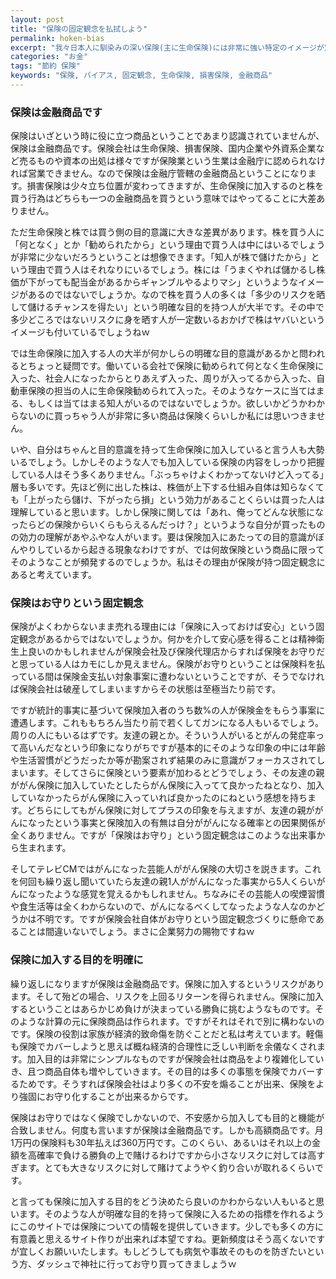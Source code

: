 ```yaml
---
layout: post
title: "保険の固定観念を払拭しよう"
permalink: hoken-bias
excerpt: "我々日本人に馴染みの深い保険(主に生命保険)には非常に強い特定のイメージが定着しています。保険に対する多くの人が持つプラスイメージは現実的な保険の機能と必ずしも一致しないと私は考えています。そして保険に対して疑問を持つことでようやく保険を正しく買うことが出来ると考えています。"
categories: "お金"
tags: "節約 保険"
keywords: "保険, バイアス, 固定観念, 生命保険, 損害保険, 金融商品"
---
```


### 保険は金融商品です

保険はいざという時に役に立つ商品ということであまり認識されていませんが、保険は金融商品です。保険会社は生命保険、損害保険、国内企業や外資系企業など売るものや資本の出処は様々ですが保険業という生業は金融庁に認められなければ営業できません。なので保険は金融庁管轄の金融商品ということになります。損害保険は少々立ち位置が変わってきますが、生命保険に加入するのと株を買う行為はどちらも一つの金融商品を買うという意味ではやってることに大差ありません。

ただ生命保険と株では買う側の目的意識に大きな差異があります。株を買う人に「何となく」とか「勧められたから」という理由で買う人は中にはいるでしょうが非常に少ないだろうということは想像できます。「知人が株で儲けたから」という理由で買う人はそれなりにいるでしょう。株には「うまくやれば儲かるし株価が下がっても配当金があるからギャンブルやるよりマシ」というようなイメージがあるのではないでしょうか。なので株を買う人の多くは「多少のリスクを晒して儲けるチャンスを得たい」という明確な目的を持つ人が大半です。その中で多少どころではないリスクに身を晒す人が一定数いるおかげで株はヤバいというイメージも付いているでしょうねｗ

では生命保険に加入する人の大半が何かしらの明確な目的意識があるかと問われるとちょっと疑問です。働いている会社で保険に勧められて何となく生命保険に入った、社会人になったからとりあえず入った、周りが入ってるから入った、自動車保険の担当の人に生命保険勧められて入った。そのようなケースに当てはまる、もしくは当てはまる知人がいるのではないでしょうか。欲しいかどうかわからないのに買っちゃう人が非常に多い商品は保険くらいしか私には思いつきません。

いや、自分はちゃんと目的意識を持って生命保険に加入していると言う人も大勢いるでしょう。しかしそのような人でも加入している保険の内容をしっかり把握している人はそう多くありません。「ぶっちゃけよくわかってないけど入ってる」層も多いです。先ほど例に出した株は、株価が上下する仕組み自体は知らなくても「上がったら儲け、下がったら損」という効力があることくらいは買った人は理解していると思います。しかし保険に関しては「あれ、俺ってどんな状態になったらどの保険からいくらもらえるんだっけ？」というような自分が買ったものの効力の理解があやふやな人がいます。要は保険加入にあたっての目的意識がぼんやりしているから起きる現象なわけですが、では何故保険という商品に限ってそのようなことが頻発するのでしょうか。私はその理由が保険が持つ固定観念にあると考えています。

### 保険はお守りという固定観念

保険がよくわからないまま売れる理由には「保険に入っておけば安心」という固定観念があるからではないでしょうか。何かを介して安心感を得ることは精神衛生上良いのかもしれませんが保険会社及び保険代理店からすれば保険をお守りだと思っている人はカモにしか見えません。保険がお守りということは保険料を払っている間は保険金支払い対象事案に遭わないということですが、そうでなければ保険会社は破産してしまいますからその状態は至極当たり前です。

ですが統計的事実に基づいて保険加入者のうち数%の人が保険金をもらう事案に遭遇します。これももちろん当たり前で若くしてガンになる人もいるでしょう。周りの人にもいるはずです。友達の親とか。そういう人がいるとがんの発症率って高いんだなという印象になりがちですが基本的にそのような印象の中には年齢や生活習慣がどうだったか等が勘案されず結果のみに意識がフォーカスされてしまいます。そしてさらに保険という要素が加わるとどうでしょう、その友達の親ががん保険に加入していたとしたらがん保険に入ってて良かったねとなり、加入していなかったらがん保険に入っていれば良かったのにねという感想を持ちます。どちらにしてもがん保険に対してプラスの印象を与えますが、友達の親ががんになったという事実と保険加入の有無は自分ががんになる確率との因果関係が全くありません。ですが「保険はお守り」という固定観念はこのような出来事から生まれます。

そしてテレビCMではがんになった芸能人ががん保険の大切さを説きます。これを何回も繰り返し聞いていたら友達の親1人ががんになった事実から5人くらいがんになったような感覚を覚えるかもしれません。ちなみにその芸能人の喫煙習慣や食生活等は全くわからないので、がんになるべくしてなったような人なのかどうかは不明です。ですが保険会社自体がお守りという固定観念づくりに懸命であることは間違いないでしょう。まさに企業努力の賜物ですねｗ

### 保険に加入する目的を明確に

繰り返しになりますが保険は金融商品です。保険に加入するというリスクがあります。そして殆どの場合、リスクを上回るリターンを得られません。保険に加入するということはあらかじめ負けが決まっている勝負に挑むようなものです。そのような計算の元に保険商品は作られます。ですがそれはそれで別に構わないのです。保険の役割は家族が経済的致命傷を防ぐことだと私は考えています。軽傷も保険でカバーしようと思えば概ね経済的合理性に乏しい判断を余儀なくされます。加入目的は非常にシンプルなものですが保険会社は商品をより複雑化していき、且つ商品自体も増やしていきます。その目的は多くの事態を保険でカバーするためです。そうすれば保険会社はより多くの不安を煽ることが出来、保険をより強固にお守り化することが出来るからです。

保険はお守りではなく保険でしかないので、不安感から加入しても目的と機能が合致しません。何度も言いますが保険は金融商品です。しかも高額商品です。月1万円の保険料も30年払えば360万円です。このくらい、あるいはそれ以上の金額を高確率で負ける勝負の上で賭けるわけですから小さなリスクに対しては高すぎます。とても大きなリスクに対して賭けてようやく釣り合いが取れるくらいです。

と言っても保険に加入する目的をどう決めたら良いのかわからない人もいると思います。そのような人が明確な目的を持って保険に入るための指標を作れるようにこのサイトでは保険についての情報を提供していきます。少しでも多くの方に有意義と思えるサイト作りが出来れば本望ですね。更新頻度はそう高くないですが宜しくお願いいたします。もしどうしても病気や事故そのものを防ぎたいという方、ダッシュで神社に行ってお守り買ってきましょうｗ